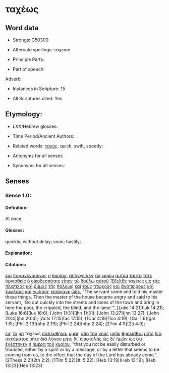 # ταχέως

<!-- Status: S2=NeedsFinalCheck -->
<!-- Lexica used for edits: BDAG, FFM, LN, A-S -->

## Word data

* Strongs: G50300

* Alternate spellings: τάχειον

* Principle Parts: 

* Part of speech: 

Adverb;

* Instances in Scripture: 15

* All Scriptures cited: Yes

## Etymology:  

* LXX/Hebrew glosses: 

* Time Period/Ancient Authors: 

* Related words: [ταχύς](../G50360/01.md), quick, swift, speedy;

* Antonyms for all senses

* Synonyms for all senses: 

## Senses 

### Sense 1.0:

#### Definition: 

At once;

#### Glosses:

quickly; without delay; soon; hastily;

#### Explanation:

#### Citations:

[καὶ](../G25320/01.md) [παραγενόμενος](../G38540/01.md) [ὁ](../G35880/01.md) [δοῦλος](../G14010/01.md) [ἀπήγγειλεν](../G05180/01.md) [τῷ](../G35880/01.md) [κυρίῳ](../G29620/01.md) [αὐτοῦ](../G08460/01.md) [ταῦτα](../G37780/01.md) [τότε](../G51190/01.md) [ὀργισθεὶς](../G37100/01.md) [ὁ](../G35880/01.md) [οἰκοδεσπότης](../G36170/01.md) [εἶπεν](../G30040/01.md) [τῷ](../G35880/01.md) [δούλῳ](../G14010/01.md) [αὐτοῦ](../G08460/01.md) [Ἔξελθε](../G18310/01.md) ταχέως [εἰς](../G15190/01.md) [τὰς](../G35880/01.md) [πλατείας](../G41130/01.md) [καὶ](../G25320/01.md) [ῥύμας](../G45050/01.md) [τῆς](../G35880/01.md) [πόλεως](../G41720/01.md) [καὶ](../G25320/01.md) [τοὺς](../G35880/01.md) [πτωχοὺς](../G44340/01.md) [καὶ](../G25320/01.md) [ἀναπείρους](../G03760/01.md) [καὶ](../G25320/01.md) [τυφλοὺς](../G51850/01.md) [καὶ](../G25320/01.md) [χωλοὺς](../G55600/01.md) [εἰσάγαγε](../G15210/01.md) [ὧδε](../G56020/01.md), 
"The servant came and told his master these things. Then the master of the house became angry and said to his servant, 'Go out quickly into the streets and lanes of the town and bring in here the poor, the crippled, the blind, and the lame.'", 
[Luke 14:21](luk 14:21);  [Luke 16:6](luk 16:6);  [John 11:31](jhn 11:31); [John 13:27](jhn 13:27); [John 20:4](jhn 20:4); [Acts 17:15](ac 17:15); [1Cor 4:19](1co 4:19);  [Gal 1:6](gal 1:6);  [Phil 2:19](php 2:19);  [Phil 2:24](php 2:24);  [2Tim 4:9](2ti 4:9);  


[εἰς](../G15190/01.md) [τὸ](../G35880/01.md) [μὴ](../G33610/01.md) ταχέως [σαλευθῆναι](../G45310/01.md) [ὑμᾶς](../G47710/01.md) [ἀπὸ](../G05750/01.md) [τοῦ](../G35880/01.md) [νοὸς](../G35630/01.md) [μηδὲ](../G33660/01.md) [θροεῖσθαι](../G23600/01.md) [μήτε](../G33830/01.md) [διὰ](../G12230/01.md) [πνεύματος](../G41510/01.md) [μήτε](../G33830/01.md) [διὰ](../G12230/01.md) [λόγου](../G30560/01.md) [μήτε](../G33830/01.md) [δι’](../G12230/01.md) [ἐπιστολῆς](../G19920/01.md) [ὡς](../G56130/01.md) [δι’](../G12230/01.md) [ἡμῶν](../G14730/01.md) [ὡς](../G56130/01.md) [ὅτι](../G37540/01.md) [ἐνέστηκεν](../G17640/01.md) [ἡ](../G35880/01.md) [ἡμέρα](../G22500/01.md) [τοῦ](../G35880/01.md) [κυρίου](../G29620/01.md), 
"that you not be easily disturbed or troubled, either by a spirit or by a message, or by a letter that seems to be coming from us, to the effect that the day of the Lord has already come.", 
[2Thess 2:2](2th 2:2);  [1Tim 5:22](1ti 5:22); [Heb 13:19](Heb 13:19); [Heb 13:23](Heb 13:23).  
